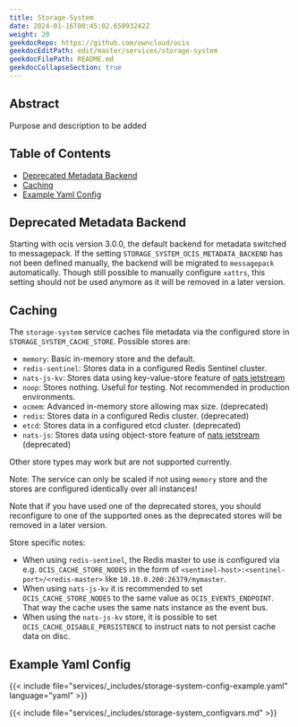 ```yaml
---
title: Storage-System
date: 2024-01-16T00:45:02.65093242Z
weight: 20
geekdocRepo: https://github.com/owncloud/ocis
geekdocEditPath: edit/master/services/storage-system
geekdocFilePath: README.md
geekdocCollapseSection: true
---
```


<!-- Do not edit this file, it is autogenerated. Edit the service README.md instead -->

## Abstract


Purpose and description to be added


## Table of Contents

* [Deprecated Metadata Backend](#deprecated-metadata-backend)
* [Caching](#caching)
* [Example Yaml Config](#example-yaml-config)

## Deprecated Metadata Backend

Starting with ocis version 3.0.0, the default backend for metadata switched to messagepack. If the setting `STORAGE_SYSTEM_OCIS_METADATA_BACKEND` has not been defined manually, the backend will be migrated to `messagepack` automatically. Though still possible to manually configure `xattrs`, this setting should not be used anymore as it will be removed in a later version.

## Caching

The `storage-system` service caches file metadata via the configured store in `STORAGE_SYSTEM_CACHE_STORE`. Possible stores are:
  -   `memory`: Basic in-memory store and the default.
  -   `redis-sentinel`: Stores data in a configured Redis Sentinel cluster.
  -   `nats-js-kv`: Stores data using key-value-store feature of [nats jetstream](https://docs.nats.io/nats-concepts/jetstream/key-value-store)
  -   `noop`: Stores nothing. Useful for testing. Not recommended in production environments.
  -   `ocmem`: Advanced in-memory store allowing max size. (deprecated)
  -   `redis`: Stores data in a configured Redis cluster. (deprecated)
  -   `etcd`: Stores data in a configured etcd cluster. (deprecated)
  -   `nats-js`: Stores data using object-store feature of [nats jetstream](https://docs.nats.io/nats-concepts/jetstream/obj_store) (deprecated)

Other store types may work but are not supported currently.

Note: The service can only be scaled if not using `memory` store and the stores are configured identically over all instances!

Note that if you have used one of the deprecated stores, you should reconfigure to one of the supported ones as the deprecated stores will be removed in a later version.

Store specific notes:
  -   When using `redis-sentinel`, the Redis master to use is configured via e.g. `OCIS_CACHE_STORE_NODES` in the form of `<sentinel-host>:<sentinel-port>/<redis-master>` like `10.10.0.200:26379/mymaster`.
  -   When using `nats-js-kv` it is recommended to set `OCIS_CACHE_STORE_NODES` to the same value as `OCIS_EVENTS_ENDPOINT`. That way the cache uses the same nats instance as the event bus.
  -   When using the `nats-js-kv` store, it is possible to set `OCIS_CACHE_DISABLE_PERSISTENCE` to instruct nats to not persist cache data on disc.
## Example Yaml Config
{{< include file="services/_includes/storage-system-config-example.yaml"  language="yaml" >}}

{{< include file="services/_includes/storage-system_configvars.md" >}}

